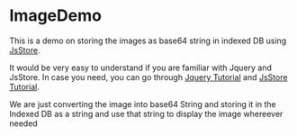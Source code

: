 # ImageDemo
This is a demo on storing the images as base64 string in indexed DB using  [JsStore][l_jsstore].

It would be very easy to understand if you are familiar with Jquery and JsStore. 
In case you need, you can go through [Jquery Tutorial][l_jquery_w3] and [JsStore Tutorial][l_jsstore_tutorial].

We are just converting the image into base64 String and storing it in the Indexed DB as a string and use that string to display the image whereever needed


[l_jsstore]: <jsstore.net>
[l_jquery_w3]: <https://www.w3schools.com/jquery/>
[l_jsstore_tutorial]: <jsstore.net/Tutorial>
